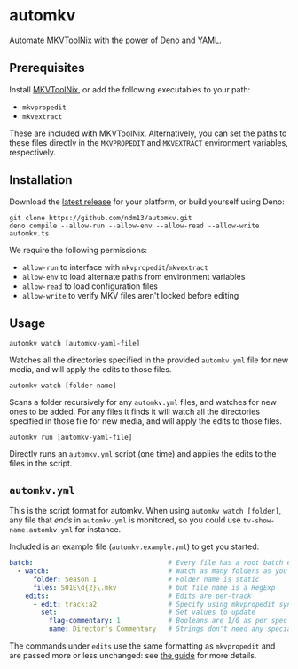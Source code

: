 # automkv
Automate MKVToolNix with the power of Deno and YAML.

## Prerequisites
Install [MKVToolNix](https://mkvtoolnix.download/downloads.html), or add the
following executables to your path:
- `mkvpropedit`
- `mkvextract`

These are included with MKVToolNix.  Alternatively, you can set the paths to
these files directly in the `MKVPROPEDIT` and `MKVEXTRACT` environment
variables, respectively.

## Installation
Download the [latest release](https://github.com/ndm13/automkv/releases) for
your platform, or build yourself using Deno:
```shell
git clone https://github.com/ndm13/automkv.git
deno compile --allow-run --allow-env --allow-read --allow-write automkv.ts
```
We require the following permissions:
- `allow-run` to interface with `mkvpropedit`/`mkvextract`
- `allow-env` to load alternate paths from environment variables
- `allow-read` to load configuration files
- `allow-write` to verify MKV files aren't locked before editing

## Usage
```shell
automkv watch [automkv-yaml-file]
```
Watches all the directories specified in the provided `automkv.yml` file for
new media, and will apply the edits to those files.
```shell
automkv watch [folder-name]
```
Scans a folder recursively for any `automkv.yml` files, and watches for new
ones to be added.  For any files it finds it will watch all the directories
specified in those file for new media, and will apply the edits to those files.

```shell
automkv run [automkv-yaml-file]
```
Directly runs an `automkv.yml` script (one time) and applies the edits to the
files in the script.

## `automkv.yml`
This is the script format for automkv.  When using `automkv watch [folder]`,
any file that *ends* in `automkv.yml` is monitored, so you could use
`tv-show-name.automkv.yml` for instance.

Included is an example file (`automkv.example.yml`) to get you started:
```yml
batch:                                  # Every file has a root batch element
  - watch:                              # Watch as many folders as you want
      folder: Season 1                  # Folder name is static
      files: S01E\d{2}\.mkv             # but file name is a RegExp
    edits:                              # Edits are per-track
      - edit: track:a2                  # Specify using mkvpropedit syntax
        set:                            # Set values to update
          flag-commentary: 1            # Booleans are 1/0 as per spec
          name: Director's Commentary   # Strings don't need any special formatting
```
The commands under `edits` use the same formatting as `mkvpropedit` and are
passed more or less unchanged: see [the guide](https://mkvtoolnix.download/doc/mkvpropedit.html)
for more details.